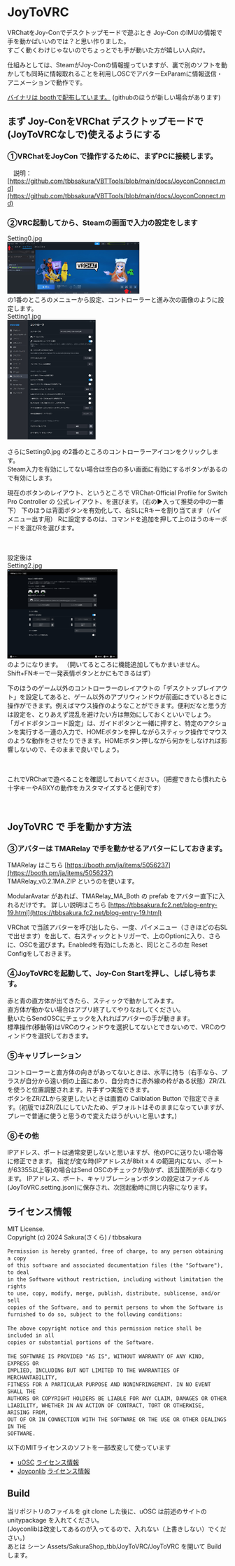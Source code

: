 # JoyToVRC 

VRChatをJoy-Conでデスクトップモードで遊ぶとき Joy-Con のIMUの情報で手を動かばいいのでは？と思い作りました。<br />
すごく動くわけじゃないのでちょっとでも手が動いた方が嬉しい人向け。

仕組みとしては、SteamがJoy-Conの情報握っていますが、裏で別のソフトを動かしても同時に情報取れることを利用しOSCでアバターExParamに情報送信・アニメーションで動作です。

[バイナリは boothで配布しています。](https://booth.pm/ja/items/6080890)
(githubのほうが新しい場合があります)

## まず Joy-ConをVRChat デスクトップモードで(JoyToVRCなしで)使えるようにする
### ①VRChatをJoyCon で操作するために、まずPCに接続します。
　説明：[https://github.com/tbbsakura/VBTTools/blob/main/docs/JoyconConnect.md](https://github.com/tbbsakura/VBTTools/blob/main/docs/JoyconConnect.md)

### ②VRC起動してから、Steamの画面で入力の設定をします<br />
Setting0.jpg<br /><img src="docs/img_readme/Setting0.jpg" width="60%" /> <br />の1番のところのメニューから設定、コントローラーと進み次の画像のように設定します。<br />
Setting1.jpg<br /> <img src="docs/img_readme/Setting1.jpg" width="40%" /> <br />
<p>
さらにSetting0.jpg の2番のところのコントローラーアイコンをクリックします。<br />
Steam入力を有効にしてない場合は空白の多い画面に有効にするボタンがあるので有効にします。
</p>
<p>
現在のボタンのレイアウト、というところで VRChat-Official Profile for Switch Pro Controller の 公式レイアウト、を選びます。（右の▶入って推奨の中の一番下）
下のほうは背面ボタンを有効化して、右SLにRキーを割り当てます（パイメニュー出す用）
Rに設定するのは、コマンドを追加を押して上のほうのキーボードを選びRを選びます。
</p>　
<p>
設定後は<br /> Setting2.jpg<br /> <img src="docs/img_readme/Setting2.jpg" width="50%" /><br /> のようになります。
（開いてるところに機能追加してもかまいません。Shift+FNキーで一発表情ボタンとかにもできるはず）</p>
<p>
下のほうのゲーム以外のコントローラーのレイアウトの「デスクトップレイアウト」を設定してあると、ゲーム以外のアプリウィンドウが前面にきているときに操作ができます。例えばマウス操作のようなことができます。便利だなと思う方は設定を、とりあえず混乱を避けたい方は無効にしておくといいでしょう。<br>
「ガイドボタンコード設定」は、ガイドボタンと一緒に押すと、特定のアクションを実行する一連の入力で、HOMEボタンを押しながらスティック操作でマウスのような動作をさせたりできます。HOMEボタン押しながら何かをしなければ影響しないので、そのままで良いでしょう。
</p>　
<p>
これでVRChatで遊べることを確認しておいてください。（把握できたら慣れたら十字キーやABXYの動作をカスタマイズすると便利です）
</p>　

## JoyToVRC で 手を動かす方法
### ③アバターは TMARelay で手を動かせるアバターにしておきます。
  TMARelay はこちら [https://booth.pm/ja/items/5056237](https://booth.pm/ja/items/5056237) <br />
TMARelay_v0.2.1MA.ZIP というのを使います。

ModularAvatar があれば、TMARelay_MA_Both の prefab をアバター直下に入れるだけです。
詳しい説明はこちら [https://tbbsakura.fc2.net/blog-entry-19.html](https://tbbsakura.fc2.net/blog-entry-19.html) 

VRChat で当該アバターを呼び出したら、一度、パイメニュー（さきほどの右SLで出せます）を出して、右スティックとトリガーで、上のOptionに入り、さらに、OSCを選びます。Enabledを有効にしたあと、同じところの左 Reset Configをしておきます。

### ④JoyToVRCを起動して、Joy-Con Startを押し、しばし待ちます。
赤と青の直方体が出てきたら、スティックで動かしてみます。<br/>
直方体が動かない場合はアプリ終了してやりなおしてください。<br/>
動いたらSendOSCにチェックを入れればアバターの手が動きます。<br/>
標準操作(移動等)はVRCのウィンドウを選択してないとできないので、VRCのウィンドウを選択しておきます。<br/>

### ⑤キャリブレーション
コントローラーと直方体の向きがあってないときは、水平に持ち（右手なら、プラスが自分から遠い側の上面にあり、自分向きに赤外線の枠がある状態）ZR/ZLを使うと位置調整されます。片手ずつ実施できます。<br/>
ボタンをZR/ZLから変更したいときは画面の Caliblation Button で指定できます。(初版ではZR/ZLにしていたため、デフォルトはそのままになっていますが、プレーで普通に使うと思うので変えたほうがいいと思います。)

### ⑥その他
IPアドレス、ポートは通常変更しないと思いますが、他のPCに送りたい場合等に修正できます。
指定が変な時(IPアドレスが8bit x 4 の範囲内にない、ポートが63355以上等)の場合はSend OSCのチェックが効かず、該当箇所が赤くなります。
IPアドレス、ポート、キャリブレーションボタンの設定はファイル(JoyToVRC.setting.json)に保存され、次回起動時に同じ内容になります。

## ライセンス情報
MIT License. <br/>
Copyright (c) 2024 Sakura(さくら) / tbbsakura<br/>

    Permission is hereby granted, free of charge, to any person obtaining a copy
    of this software and associated documentation files (the "Software"), to deal
    in the Software without restriction, including without limitation the rights
    to use, copy, modify, merge, publish, distribute, sublicense, and/or sell
    copies of the Software, and to permit persons to whom the Software is
    furnished to do so, subject to the following conditions:

    The above copyright notice and this permission notice shall be included in all
    copies or substantial portions of the Software.

    THE SOFTWARE IS PROVIDED "AS IS", WITHOUT WARRANTY OF ANY KIND, EXPRESS OR
    IMPLIED, INCLUDING BUT NOT LIMITED TO THE WARRANTIES OF MERCHANTABILITY,
    FITNESS FOR A PARTICULAR PURPOSE AND NONINFRINGEMENT. IN NO EVENT SHALL THE
    AUTHORS OR COPYRIGHT HOLDERS BE LIABLE FOR ANY CLAIM, DAMAGES OR OTHER
    LIABILITY, WHETHER IN AN ACTION OF CONTRACT, TORT OR OTHERWISE, ARISING FROM,
    OUT OF OR IN CONNECTION WITH THE SOFTWARE OR THE USE OR OTHER DEALINGS IN THE
    SOFTWARE.

以下のMITライセンスのソフトを一部改変して使っています

- [uOSC](https://github.com/hecomi/uOSC) [ライセンス情報](https://github.com/hecomi/uOSC/blob/master/LICENSE.md)
- [Joyconlib](https://github.com/Looking-Glass/JoyconLib) [ライセンス情報](https://github.com/Looking-Glass/JoyconLib/blob/master/LICENSE)


## Build
当リポジトリのファイルを git clone した後に、uOSC は前述のサイトの unitypackage を入れてください。<br/>
(Joyconlibは改変してあるのが入ってるので、入れない（上書きしない）でください。)
<br/>
あとは シーン Assets/SakuraShop_tbb/JoyToVRC/JoyToVRC を開いて Build します。
